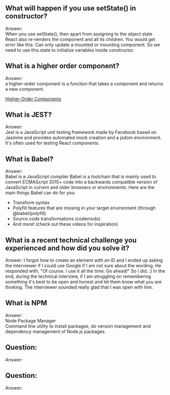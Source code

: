 ## What will happen if you use setState() in constructor?
Answer:   
When you use setState(), then apart from assigning to the object state React also re-renders the component and all its children. You would get error like this: Can only update a mounted or mounting component. So we need to use this.state to initialize variables inside constructor.

## What is a higher order component?
Answer:   
a higher-order component is a function that takes a component and returns a new component.

[Higher-Order Components](https://reactjs.org/docs/higher-order-components.html)

## What is JEST?
Answer:   
Jest is a JavaScript unit testing framework made by Facebook based on Jasmine and provides automated mock creation and a jsdom environment. It's often used for testing React components.


## What is Babel?
Answer:   
Babel is a JavaScript compiler
Babel is a toolchain that is mainly used to convert ECMAScript 2015+ code into a backwards compatible version of JavaScript in current and older browsers or environments. Here are the main things Babel can do for you:
- Transform syntax
- Polyfill features that are missing in your target environment (through @babel/polyfill)
- Source code transformations (codemods)
- And more! (check out these videos for inspiration)


## What is a recent technical challenge you experienced and how did you solve it?
Answer: I forgot how to create an element with an ID and I ended up asking the interviewer if I could use Google if I am not sure about the wording. He responded with, "Of course. I use it all the time. Go ahead!" So I did. :)
In the end, during the technical interview, if I am struggling on remembering something it's best to be open and honest and let them know what you are thinking. The interviewer sounded really glad that I was open with him.


## What is NPM
Answer:   
Node Package Manager  
Command line utility to install packages, do version management and dependency management of Node.js packages.

## Question:
Answer:   


## Question:
Answer:   
